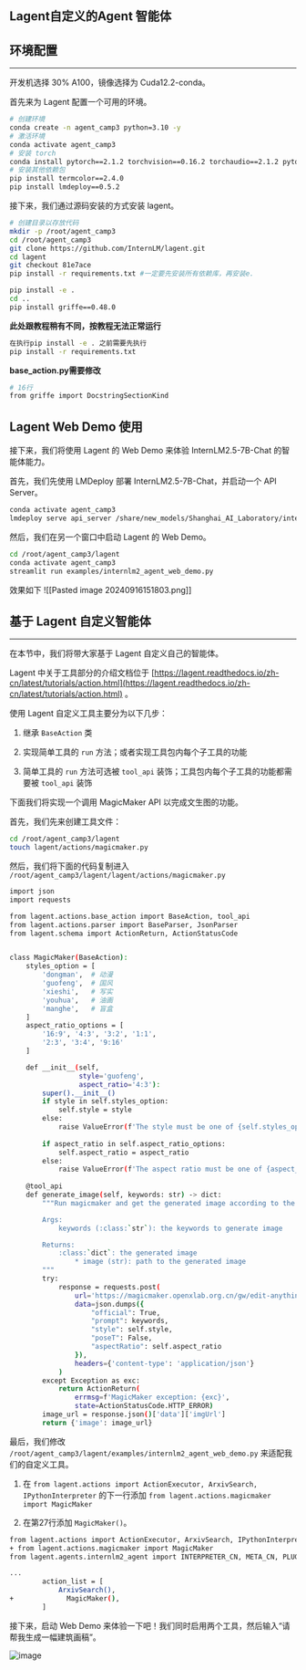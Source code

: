 ## Lagent自定义的Agent 智能体
## **环境配置**

---

开发机选择 30% A100，镜像选择为 Cuda12.2-conda。

首先来为 Lagent 配置一个可用的环境。

```Bash
# 创建环境
conda create -n agent_camp3 python=3.10 -y
# 激活环境
conda activate agent_camp3
# 安装 torch
conda install pytorch==2.1.2 torchvision==0.16.2 torchaudio==2.1.2 pytorch-cuda=12.1 -c pytorch -c nvidia -y
# 安装其他依赖包
pip install termcolor==2.4.0
pip install lmdeploy==0.5.2
```

接下来，我们通过源码安装的方式安装 lagent。

```Bash
# 创建目录以存放代码
mkdir -p /root/agent_camp3
cd /root/agent_camp3
git clone https://github.com/InternLM/lagent.git
cd lagent
git checkout 81e7ace
pip install -r requirements.txt #一定要先安装所有依赖库，再安装e.

pip install -e . 
cd ..
pip install griffe==0.48.0
```

**此处跟教程稍有不同，按教程无法正常运行**

```Bash
在执行pip install -e . 之前需要先执行
pip install -r requirements.txt
```

**base_action.py需要修改**

```Bash
# 16行
from griffe import DocstringSectionKind
```

## **Lagent Web Demo 使用**

接下来，我们将使用 Lagent 的 Web Demo 来体验 InternLM2.5-7B-Chat 的智能体能力。

首先，我们先使用 LMDeploy 部署 InternLM2.5-7B-Chat，并启动一个 API Server。

```Bash
conda activate agent_camp3
lmdeploy serve api_server /share/new_models/Shanghai_AI_Laboratory/internlm2_5-7b-chat --model-name internlm2_5-7b-chat
```

  

然后，我们在另一个窗口中启动 Lagent 的 Web Demo。

```Bash
cd /root/agent_camp3/lagent
conda activate agent_camp3
streamlit run examples/internlm2_agent_web_demo.py
```

效果如下
![[Pasted image 20240916151803.png]]



## **基于 Lagent 自定义智能体**

---

在本节中，我们将带大家基于 Lagent 自定义自己的智能体。

Lagent 中关于工具部分的介绍文档位于 [https://lagent.readthedocs.io/zh-cn/latest/tutorials/action.html](https://lagent.readthedocs.io/zh-cn/latest/tutorials/action.html) 。

使用 Lagent 自定义工具主要分为以下几步：

1. 继承 `BaseAction` 类
    
2. 实现简单工具的 `run` 方法；或者实现工具包内每个子工具的功能
    
3. 简单工具的 `run` 方法可选被 `tool_api` 装饰；工具包内每个子工具的功能都需要被 `tool_api` 装饰
    

下面我们将实现一个调用 MagicMaker API 以完成文生图的功能。

首先，我们先来创建工具文件：

```Bash
cd /root/agent_camp3/lagent
touch lagent/actions/magicmaker.py
```

然后，我们将下面的代码复制进入 `/root/agent_camp3/lagent/lagent/actions/magicmaker.py`

```Bash
import json
import requests

from lagent.actions.base_action import BaseAction, tool_api
from lagent.actions.parser import BaseParser, JsonParser
from lagent.schema import ActionReturn, ActionStatusCode


class MagicMaker(BaseAction):
    styles_option = [
        'dongman',  # 动漫
        'guofeng',  # 国风
        'xieshi',   # 写实
        'youhua',   # 油画
        'manghe',   # 盲盒
    ]
    aspect_ratio_options = [
        '16:9', '4:3', '3:2', '1:1',
        '2:3', '3:4', '9:16'
    ]

    def __init__(self,
                 style='guofeng',
                 aspect_ratio='4:3'):
        super().__init__()
        if style in self.styles_option:
            self.style = style
        else:
            raise ValueError(f'The style must be one of {self.styles_option}')
        
        if aspect_ratio in self.aspect_ratio_options:
            self.aspect_ratio = aspect_ratio
        else:
            raise ValueError(f'The aspect ratio must be one of {aspect_ratio}')
    
    @tool_api
    def generate_image(self, keywords: str) -> dict:
        """Run magicmaker and get the generated image according to the keywords.

        Args:
            keywords (:class:`str`): the keywords to generate image

        Returns:
            :class:`dict`: the generated image
                * image (str): path to the generated image
        """
        try:
            response = requests.post(
                url='https://magicmaker.openxlab.org.cn/gw/edit-anything/api/v1/bff/sd/generate',
                data=json.dumps({
                    "official": True,
                    "prompt": keywords,
                    "style": self.style,
                    "poseT": False,
                    "aspectRatio": self.aspect_ratio
                }),
                headers={'content-type': 'application/json'}
            )
        except Exception as exc:
            return ActionReturn(
                errmsg=f'MagicMaker exception: {exc}',
                state=ActionStatusCode.HTTP_ERROR)
        image_url = response.json()['data']['imgUrl']
        return {'image': image_url}
```

最后，我们修改 `/root/agent_camp3/lagent/examples/internlm2_agent_web_demo.py` 来适配我们的自定义工具。

1. 在 `from lagent.actions import ActionExecutor, ArxivSearch, IPythonInterpreter` 的下一行添加 `from lagent.actions.magicmaker import MagicMaker`
    
2. 在第27行添加 `MagicMaker()`。
    

```Bash
from lagent.actions import ActionExecutor, ArxivSearch, IPythonInterpreter
+ from lagent.actions.magicmaker import MagicMaker
from lagent.agents.internlm2_agent import INTERPRETER_CN, META_CN, PLUGIN_CN, Internlm2Agent, Internlm2Protocol

...
        action_list = [
            ArxivSearch(),
+             MagicMaker(),
        ]
```

接下来，启动 Web Demo 来体验一下吧！我们同时启用两个工具，然后输入“请帮我生成一幅建筑画稿”。


![image](https://github.com/nlospc/InterLM_study_camp/edit/main/IMG/IMAGE%2020240916151848.png)
